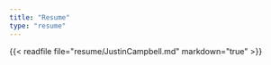 ```yaml
---
title: "Resume"
type: "resume"
---
```


{{< readfile file="resume/JustinCampbell.md" markdown="true" >}}
